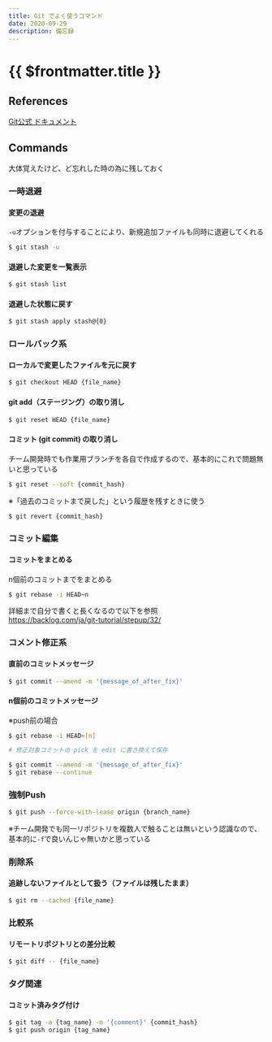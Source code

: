 ```yaml
---
title: Git でよく使うコマンド
date: 2020-09-29
description: 備忘録
---
```


# {{ $frontmatter.title }}


## References

[Git公式 ドキュメント](https://git-scm.com/docs)

## Commands

大体覚えたけど、ど忘れした時の為に残しておく

### 一時退避

#### 変更の退避

`-u`オプションを付与することにより、新規追加ファイルも同時に退避してくれる
```sh
$ git stash -u
```
 
#### 退避した変更を一覧表示

```sh
$ git stash list
```

#### 退避した状態に戻す

```sh
$ git stash apply stash@{0}
```

### ロールバック系

#### ローカルで変更したファイルを元に戻す

```sh
$ git checkout HEAD {file_name}
```
 
#### git add（ステージング）の取り消し

```sh
$ git reset HEAD {file_name}
```

#### コミット (git commit) の取り消し

チーム開発時でも作業用ブランチを各自で作成するので、基本的にこれで問題無いと思っている

```sh
$ git reset --soft {commit_hash}
```

※「過去のコミットまで戻した」という履歴を残すときに使う

```sh
$ git revert {commit_hash}
```

### コミット編集

#### コミットをまとめる

n個前のコミットまでをまとめる
```sh
$ git rebase -i HEAD~n
```

詳細まで自分で書くと長くなるので以下を参照  
https://backlog.com/ja/git-tutorial/stepup/32/

### コメント修正系

#### 直前のコミットメッセージ

```sh
$ git commit --amend -m '{message_of_after_fix}'
```

#### n個前のコミットメッセージ

※push前の場合

```sh
$ git rebase -i HEAD~[n]

# 修正対象コミットの pick を edit に書き換えて保存

$ git commit --amend -m '{message_of_after_fix}'
$ git rebase --continue
```

### 強制Push

```sh
$ git push --force-with-lease origin {branch_name}
```

※チーム開発でも同一リポジトリを複数人で触ることは無いという認識なので、基本的に`-f`で良いんじゃ無いかと思っている

### 削除系

#### 追跡しないファイルとして扱う（ファイルは残したまま）

```sh
$ git rm --cached {file_name}
```

### 比較系

#### リモートリポジトリとの差分比較

```sh
$ git diff -- {file_name}
```

### タグ関連

#### コミット済みタグ付け

```sh
$ git tag -a {tag_name} -m '{comment}' {commit_hash}
$ git push origin {tag_name}
```
